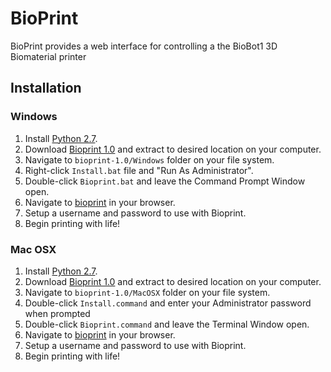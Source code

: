 BioPrint
=========

BioPrint provides a  web interface for controlling a the BioBot1 3D Biomaterial printer

Installation
------------

### Windows

1. Install [Python 2.7](https://www.python.org/ftp/python/2.7.11/python-2.7.11.msi).
2. Download [Bioprint 1.0](https://github.com/biobotsdev/bioprint/archive/1.0.zip) and extract to desired location on your computer.
3. Navigate to `bioprint-1.0/Windows` folder on your file system.
4. Right-click `Install.bat` file and "Run As Administrator".
5. Double-click `Bioprint.bat` and leave the Command Prompt Window open.
6. Navigate to [bioprint](http://bioprint/) in your browser.
7. Setup a username and password to use with Bioprint.
8. Begin printing with life!

### Mac OSX

1. Install [Python 2.7](https://www.python.org/ftp/python/2.7.11/python-2.7.11-macosx10.6.pkg).
2. Download [Bioprint 1.0](https://github.com/biobotsdev/bioprint/archive/1.0.zip) and extract to desired location on your computer.
3. Navigate to `bioprint-1.0/MacOSX` folder on your file system.
4. Double-click `Install.command` and enter your Administrator password when prompted
5. Double-click `Bioprint.command` and leave the Terminal Window open.
6. Navigate to [bioprint](http://bioprint/) in your browser.
7. Setup a username and password to use with Bioprint.
8. Begin printing with life!
